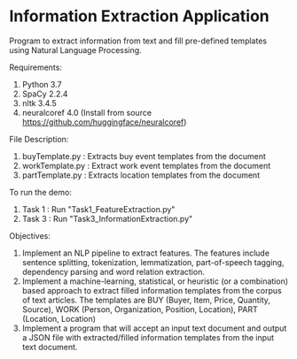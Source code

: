 # Information Extraction Application
Program to extract information from text and fill pre-defined templates using Natural Language Processing.

Requirements:
1. Python 3.7
2. SpaCy 2.2.4
3. nltk 3.4.5
4. neuralcoref 4.0 (Install from source https://github.com/huggingface/neuralcoref)

File Description:
1. buyTemplate.py : Extracts buy event templates from the document
2. workTemplate.py : Extract work event templates from the document
3. partTemplate.py : Extracts location templates from the document

To run the demo:
1. Task 1 : Run "Task1_FeatureExtraction.py"
2. Task 3 : Run "Task3_InformationExtraction.py" 

Objectives:
1. Implement an NLP pipeline to extract features. The features include sentence splitting, tokenization, lemmatization, part-of-speech tagging, dependency parsing and word relation extraction.
2. Implement a machine-learning, statistical, or heuristic (or a combination) based approach to extract filled information templates from the corpus of text articles. The templates are BUY (Buyer, Item, Price, Quantity, Source), WORK (Person, Organization, Position, Location), PART (Location, Location)
3. Implement a program that will accept an input text document and output a JSON file with extracted/filled information templates from the input text document.
